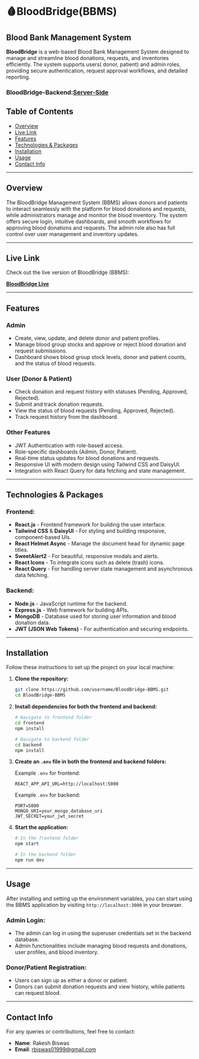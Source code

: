 # 🩸**BloodBridge(BBMS)**
## **Blood Bank Management System**

**BloodBridge** is a web-based Blood Bank Management System designed to manage and streamline blood donations, requests, and inventories efficiently. The system supports users( donor, patient) and admin roles, providing secure authentication, request approval workflows, and detailed reporting.

### **BloodBridge-Backend:**[Server-Side](https://github.com/Rakesh01999/BloodBridge-Backend/tree/rakesh)

## **Table of Contents**
- [Overview](#overview)
- [Live Link](#live-link)
- [Features](#features)
- [Technologies & Packages](#technologies--packages)
- [Installation](#installation)
- [Usage](#usage)
- [Contact Info](#contact-info)

---

## **Overview**

The BloodBridge Management System (BBMS) allows donors and patients to interact seamlessly with the platform for blood donations and requests, while administrators manage and monitor the blood inventory. The system offers secure login, intuitive dashboards, and smooth workflows for approving blood donations and requests. The admin role also has full control over user management and inventory updates.

---

## **Live Link**

Check out the live version of BloodBridge (BBMS):

**[BloodBridge Live](https://bloodbridge-bloodbank.web.app)**

---

## **Features**

### **Admin**
- Create, view, update, and delete donor and patient profiles.
- Manage blood group stocks and approve or reject blood donation and request submissions.
- Dashboard shows blood group stock levels, donor and patient counts, and the status of blood requests.

### **User (Donor & Patient)**
- Check donation and request history with statuses (Pending, Approved, Rejected).
- Submit and track donation requests.
- View the status of blood requests (Pending, Approved, Rejected).
- Track request history from the dashboard.

### **Other Features**
- JWT Authentication with role-based access.
- Role-specific dashboards (Admin, Donor, Patient).
- Real-time status updates for blood donations and requests.
- Responsive UI with modern design using Tailwind CSS and DaisyUI.
- Integration with React Query for data fetching and state management.

---

## **Technologies & Packages**

### **Frontend:**
- **React.js** - Frontend framework for building the user interface.
- **Tailwind CSS** & **DaisyUI** - For styling and building responsive, component-based UIs.
- **React Helmet Async** - Manage the document head for dynamic page titles.
- **SweetAlert2** - For beautiful, responsive modals and alerts.
- **React Icons** - To integrate icons such as delete (trash) icons.
- **React Query** - For handling server state management and asynchronous data fetching.

### **Backend:**
- **Node.js** - JavaScript runtime for the backend.
- **Express.js** - Web framework for building APIs.
- **MongoDB** - Database used for storing user information and blood donation data.
- **JWT (JSON Web Tokens)** - For authentication and securing endpoints.
---

## **Installation**

Follow these instructions to set up the project on your local machine:

1. **Clone the repository:**

   ```bash
   git clone https://github.com/username/BloodBridge-BBMS.git
   cd BloodBridge-BBMS
   ```

2. **Install dependencies for both the frontend and backend:**

   ```bash
   # Navigate to frontend folder
   cd frontend
   npm install

   # Navigate to backend folder
   cd backend
   npm install
   ```

3. **Create an `.env` file in both the frontend and backend folders:**

   Example `.env` for frontend:
   ```
   REACT_APP_API_URL=http://localhost:5000
   ```

   Example `.env` for backend:
   ```
   PORT=5000
   MONGO_URI=your_mongo_database_uri
   JWT_SECRET=your_jwt_secret
   ```

4. **Start the application:**

   ```bash
   # In the frontend folder
   npm start

   # In the backend folder
   npm run dev
   ```

---

## **Usage**

After installing and setting up the environment variables, you can start using the BBMS application by visiting `http://localhost:3000` in your browser.

### **Admin Login:**
- The admin can log in using the superuser credentials set in the backend database.
- Admin functionalities include managing blood requests and donations, user profiles, and blood inventory.

### **Donor/Patient Registration:**
- Users can sign up as either a donor or patient.
- Donors can submit donation requests and view history, while patients can request blood.


---

## **Contact Info**

For any queries or contributions, feel free to contact:

- **Name**: Rakesh Biswas
- **Email**: rbiswas01999@gmail.com
